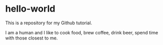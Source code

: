 # hello-world
This is a repository for my Github tutorial.

I am a human and I like to cook food, brew coffee, drink beer, spend time with those closest to me.
